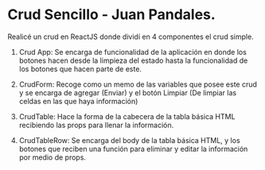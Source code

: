 # Crud Sencillo - Juan Pandales.

Realicé un crud en ReactJS donde dividí en 4 componentes el crud simple.

1. Crud App: Se encarga de funcionalidad de la aplicación en donde los botones hacen desde la limpieza del estado hasta la funcionalidad de los botones que hacen parte de este.

2. CrudForm: Recoge como un memo de las variables que posee este crud y se encarga de agregar (Enviar) y el botón Limpiar (De limpiar las celdas en las que haya información)

3. CrudTable: Hace la forma de la cabecera de la tabla básica HTML recibiendo las props para llenar la información.

4. CrudTableRow: Se encarga del body de la tabla básica HTML, y los botones que reciben una función para eliminar y editar la información por medio de props.
